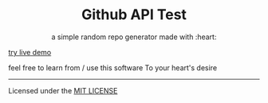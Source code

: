 <h1 align=center>Github API Test</h1>
<p align=center>a simple random repo generator made with :heart:</p>
<a align=center href="https://karem34.github.io/github-api/src/">try live demo</a>

feel free to learn from / use this software
To your heart's desire

<hr>
<p>Licensed under the <a href="LICENSE">MIT LICENSE<a></p>
